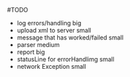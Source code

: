 #TODO

- log errors/handling             big
- upload xml to server            small
- message that has worked/failed  small
- parser                          medium
- report                          big
- statusLine for errorHandlimg    small
- network Exception               small
                                                  
